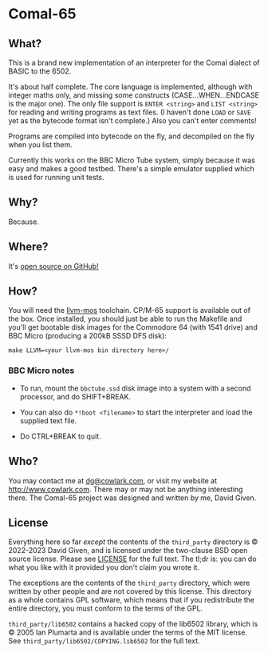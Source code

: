 Comal-65
========

What?
-----

This is a brand new implementation of an interpreter for the Comal dialect of
BASIC to the 6502.

It's about half complete. The core language is implemented, although with
integer maths only, and missing some constructs (CASE...WHEN...ENDCASE is the
major one). The only file support is `ENTER <string>` and `LIST <string>` for
reading and writing programs as text files. (I haven't done `LOAD` or `SAVE` yet
as the bytecode format isn't complete.) Also you can't enter comments!

Programs are compiled into bytecode on the fly, and decompiled on the fly when
you list them.

Currently this works on the BBC Micro Tube system, simply because it was easy
and makes a good testbed. There's a simple emulator supplied which is used for
running unit tests.


Why?
----

Because.


Where?
------

It's [open source on GitHub!](https://github.com/davidgiven/comal65)


How?
----

You will need the [llvm-mos](https://llvm-mos.org) toolchain. CP/M-65 support
is available out of the box. Once installed, you should just be able to run the
Makefile and you'll get bootable disk images for the Commodore 64 (with 1541
drive) and BBC Micro (producing a 200kB SSSD DFS disk):

    make LLVM=<your llvm-mos bin directory here>/

### BBC Micro notes

  - To run, mount the `bbctube.ssd` disk image into a system with a second
  processor, and do SHIFT+BREAK.
  
  - You can also do `*!boot <filename>` to start the interpreter and load the
  supplied text file.
  
  - Do CTRL+BREAK to quit.
  

Who?
----

You may contact me at dg@cowlark.com, or visit my website at
http://www.cowlark.com.  There may or may not be anything interesting there.
The Comal-65 project was designed and written by me, David Given. 


License
-------

Everything here so far _except_ the contents of the `third_party` directory is
© 2022-2023 David Given, and is licensed under the two-clause BSD open source
license. Please see [LICENSE](LICENSE) for the full text. The tl;dr is: you can
do what you like with it provided you don't claim you wrote it.

The exceptions are the contents of the `third_party` directory, which were
written by other people and are not covered by this license. This directory as
a whole contains GPL software, which means that if you redistribute the entire
directory, you must conform to the terms of the GPL.

`third_party/lib6502` contains a hacked copy of the lib6502 library, which is ©
2005 Ian Plumarta and is available under the terms of the MIT license. See
`third_party/lib6502/COPYING.lib6502` for the full text.

